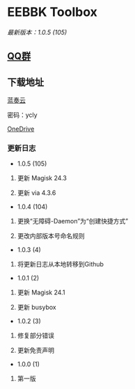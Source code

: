 # EEBBK Toolbox

*最新版本：1.0.5 (105)*

## [QQ群](QQ_Group.md)

## 下载地址

[蓝奏云](https://ycly.lanzouw.com/b0aml0aih)

密码：ycly

[OneDrive](https://dljz-my.sharepoint.com/:f:/g/personal/ycly_nii_ink/EsbdEB2fiElNt6VqHK_dCc8BrzPkIj4QhOnCzMB591wSTA?e=npXU5i)

### 更新日志

- 1.0.5 (105)

1. 更新 Magisk 24.3

2. 更新 via 4.3.6

- 1.0.4 (104)

1. 更换“无障碍-Daemon”为“创建快捷方式”

2. 更改内部版本号命名规则

- 1.0.3 (4)

1. 将更新日志从本地转移到Github

- 1.0.1 (2)

1. 更新 Magisk 24.1

2. 更新 busybox

- 1.0.2 (3)

1. 修复部分错误

2. 更新免责声明

- 1.0.0 (1)

1. 第一版

